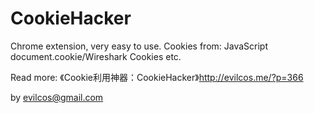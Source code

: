 CookieHacker
============

Chrome extension, very easy to use. Cookies from: JavaScript document.cookie/Wireshark Cookies etc.

Read more: 《Cookie利用神器：CookieHacker》http://evilcos.me/?p=366

by evilcos@gmail.com
